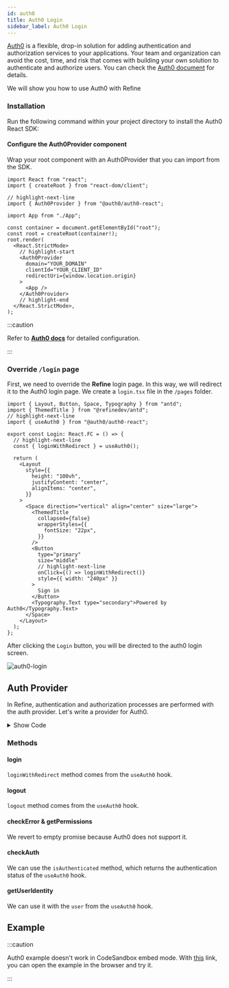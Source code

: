```yaml
---
id: auth0
title: Auth0 Login
sidebar_label: Auth0 Login
---
```


[Auth0](https://auth0.com/) is a flexible, drop-in solution for adding authentication and authorization services to your applications. Your team and organization can avoid the cost, time, and risk that comes with building your own solution to authenticate and authorize users. You can check the [Auth0 document](https://auth0.com/docs) for details.

We will show you how to use Auth0 with Refine

### Installation

Run the following command within your project directory to install the Auth0 React SDK:

<InstallPackagesCommand args="@auth0/auth0-react"/>

#### Configure the Auth0Provider component

Wrap your root component with an Auth0Provider that you can import from the SDK.

```tsx title="index.tsx"
import React from "react";
import { createRoot } from "react-dom/client";

// highlight-next-line
import { Auth0Provider } from "@auth0/auth0-react";

import App from "./App";

const container = document.getElementById("root");
const root = createRoot(container!);
root.render(
  <React.StrictMode>
    // highlight-start
    <Auth0Provider
      domain="YOUR_DOMAIN"
      clientId="YOUR_CLIENT_ID"
      redirectUri={window.location.origin}
    >
      <App />
    </Auth0Provider>
    // highlight-end
  </React.StrictMode>,
);
```

:::caution

Refer to [**Auth0 docs**](https://auth0.com/docs/quickstart/spa/react#configure-auth0) for detailed configuration.

:::

### Override `/login` page

First, we need to override the **Refine** login page. In this way, we will redirect it to the Auth0 login page. We create a `login.tsx` file in the `/pages` folder.

```tsx title="/pages/login.tsx"
import { Layout, Button, Space, Typography } from "antd";
import { ThemedTitle } from "@refinedev/antd";
// highlight-next-line
import { useAuth0 } from "@auth0/auth0-react";

export const Login: React.FC = () => {
  // highlight-next-line
  const { loginWithRedirect } = useAuth0();

  return (
    <Layout
      style={{
        height: "100vh",
        justifyContent: "center",
        alignItems: "center",
      }}
    >
      <Space direction="vertical" align="center" size="large">
        <ThemedTitle
          collapsed={false}
          wrapperStyles={{
            fontSize: "22px",
          }}
        />
        <Button
          type="primary"
          size="middle"
          // highlight-next-line
          onClick={() => loginWithRedirect()}
          style={{ width: "240px" }}
        >
          Sign in
        </Button>
        <Typography.Text type="secondary">Powered by Auth0</Typography.Text>
      </Space>
    </Layout>
  );
};
```

After clicking the `Login` button, you will be directed to the auth0 login screen.

<img src="https://refine.ams3.cdn.digitaloceanspaces.com/website/static/img/guides-and-concepts/auth0/auth0-login-min.gif" className="border border-gray-200 rounded" alt="auth0-login" />

## Auth Provider

In Refine, authentication and authorization processes are performed with the auth provider. Let's write a provider for Auth0.

<details>
<summary>Show Code</summary>
<p>

```tsx title="App.tsx"
import { Refine, AuthProvider, Authenticated } from "@refinedev/core";
import {
  ThemedLayout,
  ReadyPage,
  useNotificationProvider,
  ErrorComponent,
  RefineThemes,
} from "@refinedev/antd";
import dataProvider from "@refinedev/simple-rest";
import routerProvider, {
  NavigateToResource,
  CatchAllNavigate,
} from "@refinedev/react-router";
import { useAuth0 } from "@auth0/auth0-react";

import { BrowserRouter, Routes, Route, Outlet } from "react-router";

import { ConfigProvider } from "antd";
import "@refinedev/antd/dist/reset.css";

import { Login } from "pages/login";

import axios from "axios";

const API_URL = "https://api.fake-rest.refine.dev";

const App = () => {
  const { isLoading, isAuthenticated, user, logout, getIdTokenClaims } =
    useAuth0();

  if (isLoading) {
    return <span>loading...</span>;
  }

  const authProvider: AuthProvider = {
    login: async () => {
      return {
        success: true,
      };
    },
    logout: async () => {
      logout({ returnTo: window.location.origin });
      return {
        success: true,
      };
    },
    onError: async (error) => {
      console.error(error);
      return { error };
    },
    check: async () => {
      try {
        const token = await getIdTokenClaims();
        if (token) {
          axios.defaults.headers.common = {
            Authorization: `Bearer ${token.__raw}`,
          };
          return {
            authenticated: true,
          };
        } else {
          return {
            authenticated: false,
            error: {
              message: "Check failed",
              name: "Token not found",
            },
            redirectTo: "/login",
            logout: true,
          };
        }
      } catch (error: any) {
        return {
          authenticated: false,
          error: new Error(error),
          redirectTo: "/login",
          logout: true,
        };
      }
    },
    getPermissions: async () => null,
    getIdentity: async () => {
      if (user) {
        return {
          ...user,
          avatar: user.picture,
        };
      }
      return null;
    },
  };

  getIdTokenClaims().then((token) => {
    if (token) {
      axios.defaults.headers.common = {
        Authorization: `Bearer ${token.__raw}`,
      };
    }
  });

  return (
    <BrowserRouter>
      <ConfigProvider theme={RefineThemes.Blue}>
        <Refine
          routerProvider={routerProvider}
          authProvider={authProvider}
          dataProvider={dataProvider(API_URL, axios)}
          notificationProvider={useNotificationProvider}
          resources={[
            {
              name: "posts",
              list: "/posts",
            },
          ]}
        >
          <Routes>
            <Route
              element={
                <Authenticated fallback={<CatchAllNavigate to="/login" />}>
                  <ThemedLayout>
                    <Outlet />
                  </ThemedLayout>
                </Authenticated>
              }
            >
              <Route path="/posts" element={<div>dummy list page</div>} />
            </Route>
            <Route
              element={
                <Authenticated fallback={<Outlet />}>
                  <NavigateToResource />
                </Authenticated>
              }
            >
              <Route path="/login" element={<Login />} />
            </Route>
            <Route path="*" element={<ErrorComponent />} />
          </Routes>
        </Refine>
      </ConfigProvider>
    </BrowserRouter>
  );
};

export default App;
```

</p>
</details>

### Methods

#### login

`loginWithRedirect` method comes from the `useAuth0` hook.

#### logout

`logout` method comes from the `useAuth0` hook.

#### checkError & getPermissions

We revert to empty promise because Auth0 does not support it.

#### checkAuth

We can use the `isAuthenticated` method, which returns the authentication status of the `useAuth0` hook.

#### getUserIdentity

We can use it with the `user` from the `useAuth0` hook.

## Example

:::caution

Auth0 example doesn't work in CodeSandbox embed mode. With [this](https://cv8k99.csb.app/) link, you can open the example in the browser and try it.

:::

<CodeSandboxExample path="auth-auth0" />
